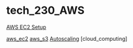 # tech_230_AWS

[AWS EC2 Setup](https://github.com/bradley-woods/tech230-aws/blob/main/aws-ec2-setup.md)

[aws_ec2](https://github.com/Asanjena/tech_230_AWS/blob/main/aws_ec2.md)
[aws_s3](https://github.com/Asanjena/tech_230_AWS/blob/main/aws_s3.md)
[Autoscaling](https://github.com/Asanjena/tech_230_AWS/blob/main/Autoscaling.md)
[cloud_computing]